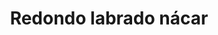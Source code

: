 ---
title: Redondo labrado nácar
date: 
draft: false

# descripcion
description : Anillo de plata 925 y nácar

materials: Plata 925

color: Plata y nácar

dimensions: 17ml diámetro

code: 05-23-0581

type: "Anillos"

categories: [destacados]

# Images
# first image will be shown in the product page
images:
  # - image: "images/path_to_image"
  # La ubicacion de las imagenes es imagenes/Anillos/Anillos.Plata/05-23-0581-redondo-labrado-nacar
  - image: "./images/anillos/plata/05-23-0581.JPG"
---